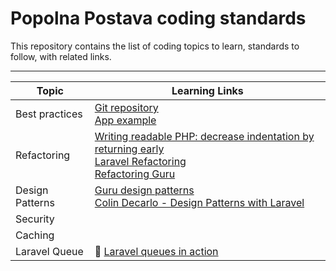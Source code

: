 # Popolna Postava coding standards

This repository contains the list of coding topics to learn, standards to follow, with related links.


--- 

| Topic           | Learning Links |
|-----------------| ----- |
| Best practices  | [Git repository](https://github.com/alexeymezenin/laravel-best-practices) <br> [App example](https://github.com/alexeymezenin/laravel-realworld-example-app)
| Refactoring     | [Writing readable PHP: decrease indentation by returning early](https://freek.dev/1593-writing-readable-php-decrease-indentation-by-returning-early) <br> [Laravel Refactoring](https://guidelines.wecreate.digital/laravel/laravel-refactoring) <br> [Refactoring Guru](https://refactoring.guru/refactoring)|
| Design Patterns | [Guru design patterns](https://refactoring.guru/design-patterns) <br> [Colin Decarlo - Design Patterns with Laravel](https://www.youtube.com/watch?v=e4ugSgGaCQ0&list=WL&index=48&t=1104s&ab_channel=StreamAConStreamingConferences)|
| Security        | |
 Caching         | |
| Laravel Queue   |:book: [Laravel queues in action](https://drive.google.com/drive/u/1/folders/1de3mQID--aYAvLbhKWu790cKbXW3UaNr)|
